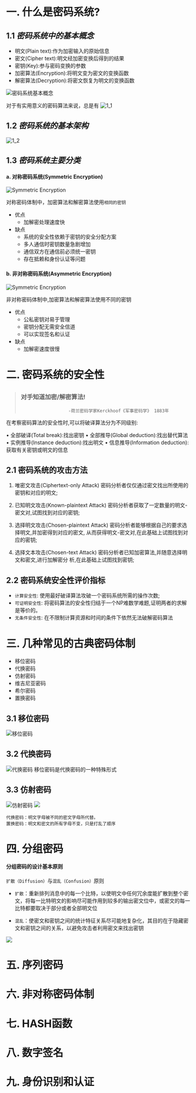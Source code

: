 

# 一. 什么是密码系统?

##  1.1 *密码系统中的基本概念*

+ 明文(Plain text):作为加密输入的原始信息
+ 密文(Cipher text):明文经加密变换后得到的结果
+ 密钥(Key):参与密码变换的参数
+ 加密算法(Encryption):将明文变为密文的变换函数 
+ 解密算法(Decryption):将密文恢复为明文的变换函数

![密码系统基本概念](./密码系统基本概念.png)

对于有实用意义的密码算法来说，总是有
![1_1](./1_1.png)

## 1.2 *密码系统的基本架构*

![1_2](./1_2.png)

## 1.3 *密码系统主要分类*

####  a. 对称密码系统(Symmetric Encryption)

![Symmetric Encryption](./1_3.png)

对称密码体制中，加密算法和解密算法使用`相同的密钥`

+ 优点
    - 加解密处理速度快
+ 缺点
    - 系统的安全性依赖于密钥的安全分配方案
    - 多人通信时密钥数量急剧增加
    - 通信双方在通信前必须统一密钥
    - 存在抵赖和身份认证等问题

#### b. 非对称密码系统(Asymmetric Encryption)

![Symmetric Encryption](./1_4.png)

非对称密码体制中,加密算法和解密算法使用不同的密钥

+ 优点
    - 公私密钥对易于管理
    - 密钥分配无需安全信道
    - 可以实现签名和认证
+ 缺点
    - 加解密速度很慢


# 二. 密码系统的安全性

>   ##
>    ###     对手知道加密/解密算法!
>                       -荷兰密码学家Kerckhoof《军事密码学》 1883年

在考察密码算法的安全性时,可以将破译算法分为不同级别:

• 全部破译(Total break):找出密钥
• 全部推导(Global deduction):找出替代算法
• 实例推导(Instance deduction):找出明文
• 信息推导(Information deduction):获取有关密钥或明文的信息

## 2.1 密码系统的攻击方法

1. 唯密文攻击(Ciphertext-only Attack)
密码分析者仅仅通过密文找出所使用的密钥和对应的明文;

2. 已知明文攻击(Known-plaintext Attack)
密码分析者获取了一定数量的明文-密文对,试图找到对应的密钥;

3. 选择明文攻击(Chosen-plaintext Attack)
密码分析者能够根据自己的要求选择明文,并加密得到对应的密文,
从而获得明文-密文对,在此基础上试图找到对应的密钥;

4. 选择文本攻击(Chosen-text Attack)
密码分析者已知加密算法,并随意选择明文和密文,进行加解密分
析,在此基础上试图找到密钥;

## 2.2 密码系统安全性评价指标

+ `计算安全性`: 使用最好破译算法攻破一个密码系统所需的操作次数;
+ `可证明安全性`: 将密码算法的安全性归结于一个NP难数学难题,证明两者的求解是等价的。
+ `无条件安全性`: 在不限制计算资源和时间的条件下依然无法破解密码算法

# 三. 几种常见的古典密码体制

+ 移位密码
+ 代换密码
+ 仿射密码
+ 维吉尼亚密码
+ 希尔密码
+ 置换密码

## 3.1 移位密码

![移位密码](./3_1.png)

## 3.2 代换密码

![代换密码](./3_2.png)
移位密码是代换密码的一种特殊形式

## 3.3 仿射密码

![仿射密码](./3_3.png)
![](./3_4.png)

```
代换密码：明文字母被不同的密文字母所代替。
置换密码：明文和密文的所有字母不变，只是打乱了顺序
```

# 四. 分组密码

#### 分组密码的设计基本原则
`扩散（Diffusion）`与`混乱（Confusion）`原则

+ `扩散`：重新排列消息中的每一个比特，以使明文中任何冗余度能扩散到整个密文，将每一比特明文的影响尽可能作用到较多的输出密文位中，或密文的每一比特都要取决于部分或者全部明文位

+ `混乱`：使密文和密钥之间的统计特征关系尽可能地复杂化，其目的在于隐藏密文和密钥之间的关系，以避免攻击者利用密文来找出密钥

![](./4_1.png)

# 五. 序列密码

# 六. 非对称密码体制

# 七. HASH函数

# 八. 数字签名

# 九. 身份识别和认证
